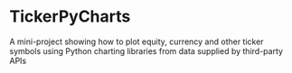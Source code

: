 # TickerPyCharts
A mini-project showing how to plot equity, currency and other ticker symbols using Python charting libraries from data supplied by third-party APIs
